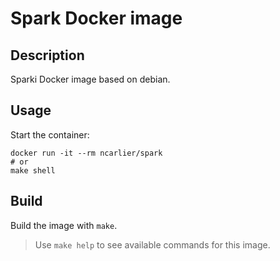 # Spark Docker image

## Description

Sparki Docker image based on debian.

## Usage

Start the container:

```
docker run -it --rm ncarlier/spark
# or
make shell
```

## Build

Build the image with `make`.

> Use `make help` to see available commands for this image.
